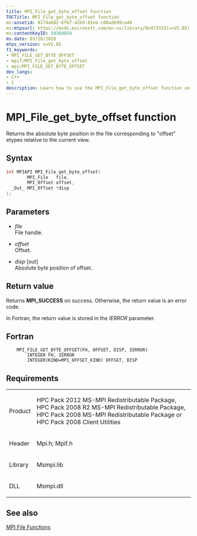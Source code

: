 ```yaml
---
title: MPI_File_get_byte_offset function
TOCTitle: MPI_File_get_byte_offset function
ms:assetid: 8174a682-6f67-42b9-81eb-c08adb99ca48
ms:mtpsurl: https://msdn.microsoft.com/en-us/library/Dn473313(v=VS.85)
ms:contentKeyID: 59360859
ms.date: 03/28/2018
mtps_version: v=VS.85
f1_keywords:
- MPI_FILE_GET_BYTE_OFFSET
- mpif/MPI_File_get_byte_offset
- mpi/MPI_FILE_GET_BYTE_OFFSET
dev_langs:
- C++
- C
description: Learn how to use the MPI_File_get_byte_offset function on Microsoft's platform. Understand syntax, parameters, return values, and requirements.
---
```


# MPI\_File\_get\_byte\_offset function

Returns the absolute byte position in the file corresponding to "offset" etypes relative to the current view.

## Syntax

``` c++
int MPIAPI MPI_File_get_byte_offset(
        MPI_File   file,
        MPI_Offset offset,
  _Out_ MPI_Offset *disp
);
```

## Parameters

  - *file*  
    File handle.

  - *offset*  
    Offset.

  - *disp* \[out\]  
    Absolute byte position of offset.

## Return value

Returns **MPI\_SUCCESS** on success. Otherwise, the return value is an error code.

In Fortran, the return value is stored in the *IERROR* parameter.

## Fortran

``` FORTRAN
    MPI_FILE_GET_BYTE_OFFSET(FH, OFFSET, DISP, IERROR)
        INTEGER FH, IERROR
        INTEGER(KIND=MPI_OFFSET_KIND) OFFSET, DISP
```

## Requirements

<table>
<colgroup>
<col/>
<col/>
</colgroup>
<tbody>
<tr class="odd">
<td><p>Product</p></td>
<td><p>HPC Pack 2012 MS-MPI Redistributable Package, HPC Pack 2008 R2 MS-MPI Redistributable Package, HPC Pack 2008 MS-MPI Redistributable Package or HPC Pack 2008 Client Utilities</p></td>
</tr>
<tr class="even">
<td><p>Header</p></td>
<td>Mpi.h;
Mpif.h</td>
</tr>
<tr class="odd">
<td><p>Library</p></td>
<td>Msmpi.lib</td>
</tr>
<tr class="even">
<td><p>DLL</p></td>
<td>Msmpi.dll</td>
</tr>
</tbody>
</table>


## See also

[MPI File Functions](mpi-file-functions.md)

